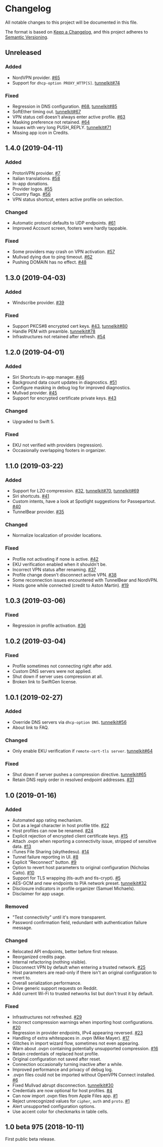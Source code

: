 # Changelog

All notable changes to this project will be documented in this file.

The format is based on [Keep a Changelog](https://keepachangelog.com/en/1.0.0/),
and this project adheres to [Semantic Versioning](https://semver.org/spec/v2.0.0.html).

## Unreleased

### Added

- NordVPN provider. [#65](https://github.com/passepartoutvpn/passepartout-ios/pull/65)
- Support for `dhcp-option PROXY_HTTP[S]`. [tunnelkit#74](https://github.com/keeshux/tunnelkit/issues/74)

### Fixed

- Regression in DNS configuration. [#68](https://github.com/passepartoutvpn/passepartout-ios/issues/68), [tunnelkit#85](https://github.com/keeshux/tunnelkit/pull/85)
- SoftEther timing out. [tunnelkit#67](https://github.com/keeshux/tunnelkit/issues/67)
- VPN status cell doesn't always enter active profile. [#63](https://github.com/passepartoutvpn/passepartout-ios/issues/63)
- Masking preference not retained. [#64](https://github.com/passepartoutvpn/passepartout-ios/issues/64)
- Issues with very long PUSH_REPLY. [tunnelkit#71](https://github.com/keeshux/tunnelkit/issues/71)
- Missing app icon in Credits.

## 1.4.0 (2019-04-11)

### Added

- ProtonVPN provider. [#7](https://github.com/passepartoutvpn/passepartout-ios/issues/7)
- Italian translations. [#58](https://github.com/passepartoutvpn/passepartout-ios/pull/58)
- In-app donations.
- Provider logos. [#55](https://github.com/passepartoutvpn/passepartout-ios/pull/55)
- Country flags. [#56](https://github.com/passepartoutvpn/passepartout-ios/pull/56)
- VPN status shortcut, enters active profile on selection.

### Changed

- Automatic protocol defaults to UDP endpoints. [#61](https://github.com/passepartoutvpn/passepartout-ios/pull/61)
- Improved Account screen, footers were hardly tappable.

### Fixed

- Some providers may crash on VPN activation. [#57](https://github.com/passepartoutvpn/passepartout-ios/issues/57)
- Mullvad dying due to ping timeout. [#62](https://github.com/passepartoutvpn/passepartout-ios/issues/62)
- Pushing DOMAIN has no effect. [#48](https://github.com/passepartoutvpn/passepartout-ios/issues/48)

## 1.3.0 (2019-04-03)

### Added

- Windscribe provider. [#39](https://github.com/passepartoutvpn/passepartout-ios/issues/39)

### Fixed

- Support PKCS#8 encrypted cert keys. [#43](https://github.com/passepartoutvpn/passepartout-ios/issues/43), [tunnelkit#80](https://github.com/keeshux/tunnelkit/issues/80)
- Handle PEM with preamble. [tunnelkit#78](https://github.com/keeshux/tunnelkit/issues/78)
- Infrastructures not retained after refresh. [#54](https://github.com/passepartoutvpn/passepartout-ios/issues/54)

## 1.2.0 (2019-04-01)

### Added

- Siri Shortcuts in-app manager. [#46](https://github.com/passepartoutvpn/passepartout-ios/pull/46)
- Background data count updates in diagnostics. [#51](https://github.com/passepartoutvpn/passepartout-ios/pull/51)
- Configure masking in debug log for improved diagnostics.
- Mullvad provider. [#45](https://github.com/passepartoutvpn/passepartout-ios/pull/45)
- Support for encrypted certificate private keys. [#43](https://github.com/passepartoutvpn/passepartout-ios/pull/43)

### Changed

- Upgraded to Swift 5.

### Fixed

- EKU not verified with providers (regression).
- Occasionally overlapping footers in organizer.

## 1.1.0 (2019-03-22)

### Added

- Support for LZO compression. [#32](https://github.com/passepartoutvpn/passepartout-ios/issues/32), [tunnelkit#70](https://github.com/keeshux/tunnelkit/pull/70), [tunnelkit#69](https://github.com/keeshux/tunnelkit/pull/69)
- Siri shortcuts. [#41](https://github.com/passepartoutvpn/passepartout-ios/pull/41)
- Custom intents, have a look at Spotlight suggestions for Passepartout. [#40](https://github.com/passepartoutvpn/passepartout-ios/pull/40)
- TunnelBear provider. [#35](https://github.com/passepartoutvpn/passepartout-ios/pull/35)

### Changed

- Normalize localization of provider locations.

### Fixed

- Profile not activating if none is active. [#42](https://github.com/passepartoutvpn/passepartout-ios/issues/42)
- EKU verification enabled when it shouldn't be.
- Incorrect VPN status after renaming. [#37](https://github.com/passepartoutvpn/passepartout-ios/issues/37)
- Profile change doesn't disconnect active VPN. [#38](https://github.com/passepartoutvpn/passepartout-ios/issues/38)
- Some reconnection issues encountered with TunnelBear and NordVPN.
- Hosts gone while connected (credit to Aston Martin). [#19](https://github.com/passepartoutvpn/passepartout-ios/issues/19)

## 1.0.3 (2019-03-06)

### Fixed

- Regression in profile activation. [#36](https://github.com/passepartoutvpn/passepartout-ios/issues/36)

## 1.0.2 (2019-03-04)

### Fixed

- Profile sometimes not connecting right after add.
- Custom DNS servers were not applied.
- Shut down if server uses compression at all.
- Broken link to SwiftGen license.

## 1.0.1 (2019-02-27)

### Added

- Override DNS servers via `dhcp-option DNS`. [tunnelkit#56](https://github.com/keeshux/tunnelkit/pull/56)
- About link to FAQ.

### Changed

- Only enable EKU verification if `remote-cert-tls server`. [tunnelkit#64](https://github.com/keeshux/tunnelkit/pull/64)

### Fixed

- Shut down if server pushes a compression directive. [tunnelkit#65](https://github.com/keeshux/tunnelkit/pull/65)
- Retain DNS reply order in resolved endpoint addresses. [#31](https://github.com/passepartoutvpn/passepartout-ios/pull/31)

## 1.0 (2019-01-16)

### Added

- Automated app rating mechanism.
- Dot as a legal character in host profile title. [#22](https://github.com/passepartoutvpn/passepartout-ios/issues/22)
- Host profiles can now be renamed. [#24](https://github.com/passepartoutvpn/passepartout-ios/issues/24)
- Explicit rejection of encrypted client certificate keys. [#15](https://github.com/passepartoutvpn/passepartout-ios/issues/15)
- Attach .ovpn when reporting a connectivity issue, stripped of sensitive data. [#13](https://github.com/passepartoutvpn/passepartout-ios/pull/13)
- iTunes File Sharing (skythedesu). [#14](https://github.com/passepartoutvpn/passepartout-ios/pull/14)
- Tunnel failure reporting in UI. [#8](https://github.com/passepartoutvpn/passepartout-ios/pull/8)
- Explicit "Reconnect" button. [#9](https://github.com/passepartoutvpn/passepartout-ios/pull/9)
- Option to revert host parameters to original configuration (Nicholas Caito). [#10](https://github.com/passepartoutvpn/passepartout-ios/pull/10)
- Support for TLS wrapping (tls-auth and tls-crypt). [#5](https://github.com/passepartoutvpn/passepartout-ios/pull/5)
- AES-GCM and new endpoints to PIA network preset. [tunnelkit#32](https://github.com/keeshux/tunnelkit/pull/32)
- Disclosure indicators in profile organizer (Samuel Michaels).
- Disclaimer for app usage.

### Removed

- "Test connectivity" until it's more transparent.
- Password confirmation field, redundant with authentication failure message.

### Changed

- Relocated API endpoints, better before first release.
- Reorganized credits page.
- Internal refactoring (nothing visible).
- Disconnect VPN by default when entering a trusted network. [#25](https://github.com/passepartoutvpn/passepartout-ios/pull/25)
- Host parameters are read-only if there isn't an original configuration to revert to.
- Overall serialization performance.
- Drive generic support requests on Reddit.
- Add current Wi-Fi to trusted networks list but don't trust it by default.

### Fixed

- Infrastructures not refreshed. [#29](https://github.com/passepartoutvpn/passepartout-ios/issues/29)
- Incorrect compression warnings when importing host configurations. [#20](https://github.com/passepartoutvpn/passepartout-ios/pull/20)
- Regression in provider endpoints, IPv4 appearing reversed. [#23](https://github.com/passepartoutvpn/passepartout-ios/pull/23)
- Handling of extra whitespaces in .ovpn (Mike Mayer). [#17](https://github.com/passepartoutvpn/passepartout-ios/issues/17)
- Glitches in import wizard flow, sometimes not even appearing.
- Warn about .ovpn containing potentially unsupported compression. [#16](https://github.com/passepartoutvpn/passepartout-ios/issues/16)
- Retain credentials of replaced host profile.
- Original configuration not saved after reset.
- Connection occasionally turning inactive after a while.
- Improved performance and privacy of debug log.
- .ovpn files could not be imported without OpenVPN Connect installed. [#6](https://github.com/passepartoutvpn/passepartout-ios/issues/6)
- Fixed Mullvad abrupt disconnection. [tunnelkit#30](https://github.com/keeshux/tunnelkit/issues/30)
- Credentials are now optional for host profiles. [#4](https://github.com/passepartoutvpn/passepartout-ios/pull/4)
- Can now import .ovpn files from Apple Files app. [#1](https://github.com/passepartoutvpn/passepartout-ios/pull/1)
- Reject unrecognized values for `cipher`, `auth` and `proto`. [#1](https://github.com/passepartoutvpn/passepartout-ios/pull/1)
- Alert unsupported configuration options.
- Use accent color for checkmarks in table cells.

## 1.0 beta 975 (2018-10-11)

First public beta release.

